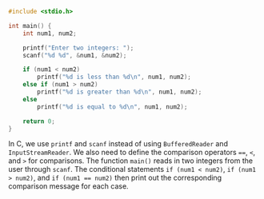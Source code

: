 ```c
#include <stdio.h>

int main() {
    int num1, num2;

    printf("Enter two integers: ");
    scanf("%d %d", &num1, &num2);

    if (num1 < num2)
        printf("%d is less than %d\n", num1, num2);
    else if (num1 > num2)
        printf("%d is greater than %d\n", num1, num2);
    else
        printf("%d is equal to %d\n", num1, num2);

    return 0;
}
```
In C, we use `printf` and `scanf` instead of using `BufferedReader` and `InputStreamReader`. We also need to define the comparison operators `==`, `<`, and `>` for comparisons. The function `main()` reads in two integers from the user through `scanf`. The conditional statements `if (num1 < num2)`, `if (num1 > num2)`, and `if (num1 == num2)` then print out the corresponding comparison message for each case.

